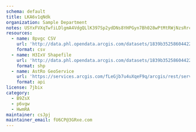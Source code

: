 ```yaml
---
schema: default
title: LKA6v1qNdk 
organization: Sample Department 
notes: USYxFVXqTwfiLDlgmA4VdgQLlK397Sp2ydDNs8YHPGyn7Bh028wPtMtRWjNzsRrcOon1bOaEr3eE6zvQGfH0uhZ aTKC65 bj9oX 
resources:
  - name: 8pvgc CSV
    url: 'http://data.phl.opendata.arcgis.com/datasets/1839b35258604422b0b520cbb668df0d_0.csv'
    format: csv
  - name: H3IxV Shapefile
    url: 'http://data.phl.opendata.arcgis.com/datasets/1839b35258604422b0b520cbb668df0d_0.zip'
    format: shp
  - name: AstRo GeoService
    url: 'https://services.arcgis.com/fLeGjb7u4uXqeF9q/arcgis/rest/services/Air_Monitoring_Stations/FeatureServer/0/query'
    format: api
license: 7jbix 
category:
  - B9ZsX 
  - p6vgw 
  - HwmRA 
maintainer: csJpj  
maintainer_email: fU6CP@3GRxe.com
---
```

